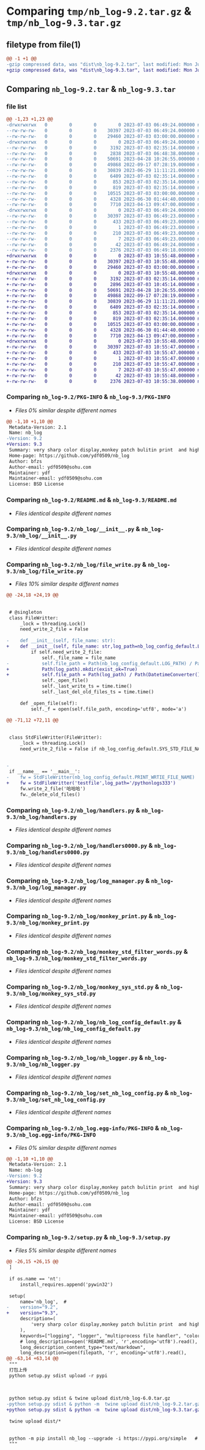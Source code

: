# Comparing `tmp/nb_log-9.2.tar.gz` & `tmp/nb_log-9.3.tar.gz`

## filetype from file(1)

```diff
@@ -1 +1 @@
-gzip compressed data, was "dist\nb_log-9.2.tar", last modified: Mon Jul  3 06:49:24 2023, max compression
+gzip compressed data, was "dist\nb_log-9.3.tar", last modified: Mon Jul  3 10:55:48 2023, max compression
```

## Comparing `nb_log-9.2.tar` & `nb_log-9.3.tar`

### file list

```diff
@@ -1,23 +1,23 @@
-drwxrwxrwx   0        0        0        0 2023-07-03 06:49:24.000000 nb_log-9.2/
--rw-rw-rw-   0        0        0    30397 2023-07-03 06:49:24.000000 nb_log-9.2/PKG-INFO
--rw-rw-rw-   0        0        0    29460 2023-07-03 03:00:00.000000 nb_log-9.2/README.md
-drwxrwxrwx   0        0        0        0 2023-07-03 06:49:24.000000 nb_log-9.2/nb_log/
--rw-rw-rw-   0        0        0     3192 2023-07-03 02:35:14.000000 nb_log-9.2/nb_log/__init__.py
--rw-rw-rw-   0        0        0     2838 2023-07-03 06:48:38.000000 nb_log-9.2/nb_log/file_write.py
--rw-rw-rw-   0        0        0    50691 2023-04-28 10:26:55.000000 nb_log-9.2/nb_log/handlers.py
--rw-rw-rw-   0        0        0    49868 2022-09-17 07:28:19.000000 nb_log-9.2/nb_log/handlers0000.py
--rw-rw-rw-   0        0        0    30839 2023-06-29 11:11:21.000000 nb_log-9.2/nb_log/log_manager.py
--rw-rw-rw-   0        0        0     6409 2023-07-03 02:35:14.000000 nb_log-9.2/nb_log/monkey_print.py
--rw-rw-rw-   0        0        0      853 2023-07-03 02:35:14.000000 nb_log-9.2/nb_log/monkey_std_filter_words.py
--rw-rw-rw-   0        0        0      819 2023-07-03 02:35:14.000000 nb_log-9.2/nb_log/monkey_sys_std.py
--rw-rw-rw-   0        0        0    10515 2023-07-03 03:00:00.000000 nb_log-9.2/nb_log/nb_log_config_default.py
--rw-rw-rw-   0        0        0     4328 2023-06-30 01:44:40.000000 nb_log-9.2/nb_log/nb_logger.py
--rw-rw-rw-   0        0        0     7710 2023-04-13 09:47:00.000000 nb_log-9.2/nb_log/set_nb_log_config.py
-drwxrwxrwx   0        0        0        0 2023-07-03 06:49:24.000000 nb_log-9.2/nb_log.egg-info/
--rw-rw-rw-   0        0        0    30397 2023-07-03 06:49:23.000000 nb_log-9.2/nb_log.egg-info/PKG-INFO
--rw-rw-rw-   0        0        0      433 2023-07-03 06:49:23.000000 nb_log-9.2/nb_log.egg-info/SOURCES.txt
--rw-rw-rw-   0        0        0        1 2023-07-03 06:49:23.000000 nb_log-9.2/nb_log.egg-info/dependency_links.txt
--rw-rw-rw-   0        0        0      210 2023-07-03 06:49:23.000000 nb_log-9.2/nb_log.egg-info/requires.txt
--rw-rw-rw-   0        0        0        7 2023-07-03 06:49:23.000000 nb_log-9.2/nb_log.egg-info/top_level.txt
--rw-rw-rw-   0        0        0       42 2023-07-03 06:49:24.000000 nb_log-9.2/setup.cfg
--rw-rw-rw-   0        0        0     2376 2023-07-03 06:49:18.000000 nb_log-9.2/setup.py
+drwxrwxrwx   0        0        0        0 2023-07-03 10:55:48.000000 nb_log-9.3/
+-rw-rw-rw-   0        0        0    30397 2023-07-03 10:55:48.000000 nb_log-9.3/PKG-INFO
+-rw-rw-rw-   0        0        0    29460 2023-07-03 03:00:00.000000 nb_log-9.3/README.md
+drwxrwxrwx   0        0        0        0 2023-07-03 10:55:48.000000 nb_log-9.3/nb_log/
+-rw-rw-rw-   0        0        0     3192 2023-07-03 02:35:14.000000 nb_log-9.3/nb_log/__init__.py
+-rw-rw-rw-   0        0        0     2896 2023-07-03 10:45:14.000000 nb_log-9.3/nb_log/file_write.py
+-rw-rw-rw-   0        0        0    50691 2023-04-28 10:26:55.000000 nb_log-9.3/nb_log/handlers.py
+-rw-rw-rw-   0        0        0    49868 2022-09-17 07:28:19.000000 nb_log-9.3/nb_log/handlers0000.py
+-rw-rw-rw-   0        0        0    30839 2023-06-29 11:11:21.000000 nb_log-9.3/nb_log/log_manager.py
+-rw-rw-rw-   0        0        0     6409 2023-07-03 02:35:14.000000 nb_log-9.3/nb_log/monkey_print.py
+-rw-rw-rw-   0        0        0      853 2023-07-03 02:35:14.000000 nb_log-9.3/nb_log/monkey_std_filter_words.py
+-rw-rw-rw-   0        0        0      819 2023-07-03 02:35:14.000000 nb_log-9.3/nb_log/monkey_sys_std.py
+-rw-rw-rw-   0        0        0    10515 2023-07-03 03:00:00.000000 nb_log-9.3/nb_log/nb_log_config_default.py
+-rw-rw-rw-   0        0        0     4328 2023-06-30 01:44:40.000000 nb_log-9.3/nb_log/nb_logger.py
+-rw-rw-rw-   0        0        0     7710 2023-04-13 09:47:00.000000 nb_log-9.3/nb_log/set_nb_log_config.py
+drwxrwxrwx   0        0        0        0 2023-07-03 10:55:48.000000 nb_log-9.3/nb_log.egg-info/
+-rw-rw-rw-   0        0        0    30397 2023-07-03 10:55:47.000000 nb_log-9.3/nb_log.egg-info/PKG-INFO
+-rw-rw-rw-   0        0        0      433 2023-07-03 10:55:47.000000 nb_log-9.3/nb_log.egg-info/SOURCES.txt
+-rw-rw-rw-   0        0        0        1 2023-07-03 10:55:47.000000 nb_log-9.3/nb_log.egg-info/dependency_links.txt
+-rw-rw-rw-   0        0        0      210 2023-07-03 10:55:47.000000 nb_log-9.3/nb_log.egg-info/requires.txt
+-rw-rw-rw-   0        0        0        7 2023-07-03 10:55:47.000000 nb_log-9.3/nb_log.egg-info/top_level.txt
+-rw-rw-rw-   0        0        0       42 2023-07-03 10:55:48.000000 nb_log-9.3/setup.cfg
+-rw-rw-rw-   0        0        0     2376 2023-07-03 10:55:38.000000 nb_log-9.3/setup.py
```

### Comparing `nb_log-9.2/PKG-INFO` & `nb_log-9.3/PKG-INFO`

 * *Files 0% similar despite different names*

```diff
@@ -1,10 +1,10 @@
 Metadata-Version: 2.1
 Name: nb_log
-Version: 9.2
+Version: 9.3
 Summary: very sharp color display,monkey patch bulitin print  and high-performance multiprocess safe roating file handler,other handlers includeing dintalk ,email,kafka,elastic and so on 
 Home-page: https://github.com/ydf0509/nb_log
 Author: bfzs
 Author-email: ydf0509@sohu.com
 Maintainer: ydf
 Maintainer-email: ydf0509@sohu.com
 License: BSD License
```

### Comparing `nb_log-9.2/README.md` & `nb_log-9.3/README.md`

 * *Files identical despite different names*

### Comparing `nb_log-9.2/nb_log/__init__.py` & `nb_log-9.3/nb_log/__init__.py`

 * *Files identical despite different names*

### Comparing `nb_log-9.2/nb_log/file_write.py` & `nb_log-9.3/nb_log/file_write.py`

 * *Files 10% similar despite different names*

```diff
@@ -24,18 +24,19 @@
 
 
 # @singleton
 class FileWritter:
     _lock = threading.Lock()
     need_write_2_file = False
 
-    def __init__(self, file_name: str):
+    def __init__(self, file_name: str,log_path=nb_log_config_default.LOG_PATH):
         if self.need_write_2_file:
             self._file_name = file_name
-            self.file_path = Path(nb_log_config_default.LOG_PATH) / Path(DatetimeConverter().date_str + '.' + file_name)
+            Path(log_path).mkdir(exist_ok=True)
+            self.file_path = Path(log_path) / Path(DatetimeConverter().date_str + '.' + file_name)
             self._open_file()
             self._last_write_ts = time.time()
             self._last_del_old_files_ts = time.time()
 
     def _open_file(self):
         self._f = open(self.file_path, encoding='utf8', mode='a')
 
@@ -71,12 +72,11 @@
 
 
 class StdFileWritter(FileWritter):
     _lock = threading.Lock()
     need_write_2_file = False if nb_log_config_default.SYS_STD_FILE_NAME in (None, '') else True
 
 
-
 if __name__ == '__main__':
-    fw = StdFileWritter(nb_log_config_default.PRINT_WRTIE_FILE_NAME)
+    fw = StdFileWritter('testfile',log_path='/pythonlogs333')
     fw.write_2_file('哈哈哈')
     fw._delete_old_files()
```

### Comparing `nb_log-9.2/nb_log/handlers.py` & `nb_log-9.3/nb_log/handlers.py`

 * *Files identical despite different names*

### Comparing `nb_log-9.2/nb_log/handlers0000.py` & `nb_log-9.3/nb_log/handlers0000.py`

 * *Files identical despite different names*

### Comparing `nb_log-9.2/nb_log/log_manager.py` & `nb_log-9.3/nb_log/log_manager.py`

 * *Files identical despite different names*

### Comparing `nb_log-9.2/nb_log/monkey_print.py` & `nb_log-9.3/nb_log/monkey_print.py`

 * *Files identical despite different names*

### Comparing `nb_log-9.2/nb_log/monkey_std_filter_words.py` & `nb_log-9.3/nb_log/monkey_std_filter_words.py`

 * *Files identical despite different names*

### Comparing `nb_log-9.2/nb_log/monkey_sys_std.py` & `nb_log-9.3/nb_log/monkey_sys_std.py`

 * *Files identical despite different names*

### Comparing `nb_log-9.2/nb_log/nb_log_config_default.py` & `nb_log-9.3/nb_log/nb_log_config_default.py`

 * *Files identical despite different names*

### Comparing `nb_log-9.2/nb_log/nb_logger.py` & `nb_log-9.3/nb_log/nb_logger.py`

 * *Files identical despite different names*

### Comparing `nb_log-9.2/nb_log/set_nb_log_config.py` & `nb_log-9.3/nb_log/set_nb_log_config.py`

 * *Files identical despite different names*

### Comparing `nb_log-9.2/nb_log.egg-info/PKG-INFO` & `nb_log-9.3/nb_log.egg-info/PKG-INFO`

 * *Files 0% similar despite different names*

```diff
@@ -1,10 +1,10 @@
 Metadata-Version: 2.1
 Name: nb-log
-Version: 9.2
+Version: 9.3
 Summary: very sharp color display,monkey patch bulitin print  and high-performance multiprocess safe roating file handler,other handlers includeing dintalk ,email,kafka,elastic and so on 
 Home-page: https://github.com/ydf0509/nb_log
 Author: bfzs
 Author-email: ydf0509@sohu.com
 Maintainer: ydf
 Maintainer-email: ydf0509@sohu.com
 License: BSD License
```

### Comparing `nb_log-9.2/setup.py` & `nb_log-9.3/setup.py`

 * *Files 5% similar despite different names*

```diff
@@ -26,15 +26,15 @@
 ]
 
 if os.name == 'nt':
     install_requires.append('pywin32')
 
 setup(
     name='nb_log',  #
-    version="9.2",
+    version="9.3",
     description=(
         'very sharp color display,monkey patch bulitin print  and high-performance multiprocess safe roating file handler,other handlers includeing dintalk ,email,kafka,elastic and so on '
     ),
     keywords=["logging", "logger", "multiprocess file handler", "color handler"],
     # long_description=open('README.md', 'r',encoding='utf8').read(),
     long_description_content_type="text/markdown",
     long_description=open(filepath, 'r', encoding='utf8').read(),
@@ -63,14 +63,14 @@
 """
 打包上传
 python setup.py sdist upload -r pypi
 
 
 
 python setup.py sdist & twine upload dist/nb_log-6.0.tar.gz
-python setup.py sdist & python -m  twine upload dist/nb_log-9.2.tar.gz
+python setup.py sdist & python -m  twine upload dist/nb_log-9.3.tar.gz
 
 twine upload dist/*
 
 
 python -m pip install nb_log --upgrade -i https://pypi.org/simple   # 及时的方式，不用等待 阿里云 豆瓣 同步
 """
```

